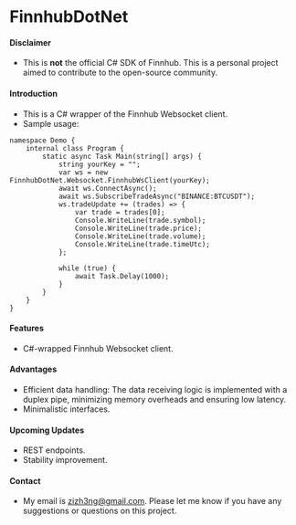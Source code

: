 # FinnhubDotNet

#### Disclaimer
- This is <b>not</b> the official C# SDK of Finnhub. This is a personal project aimed to contribute to the open-source community.

#### Introduction
- This is a C# wrapper of the Finnhub Websocket client.
- Sample usage:
```
﻿namespace Demo {
    internal class Program {
        static async Task Main(string[] args) {
            string yourKey = "";
            var ws = new FinnhubDotNet.Websocket.FinnhubWsClient(yourKey);
            await ws.ConnectAsync();
            await ws.SubscribeTradeAsync("BINANCE:BTCUSDT");
            ws.tradeUpdate += (trades) => {
                var trade = trades[0];
                Console.WriteLine(trade.symbol);
                Console.WriteLine(trade.price);
                Console.WriteLine(trade.volume);
                Console.WriteLine(trade.timeUtc);
            };

            while (true) {
                await Task.Delay(1000);
            }
        }
    }
}
```

#### Features
- C#-wrapped Finnhub Websocket client.

#### Advantages
- Efficient data handling: The data receiving logic is implemented with a duplex pipe, minimizing memory overheads and ensuring low latency.
- Minimalistic interfaces.

#### Upcoming Updates
- REST endpoints.
- Stability improvement.

#### Contact
- My email is zizh3ng@gmail.com. Please let me know if you have any suggestions or questions on this project.
